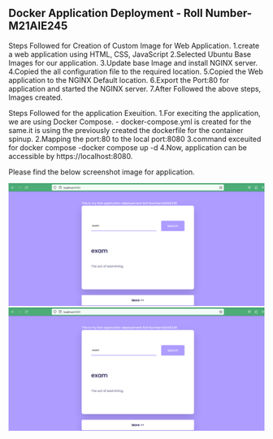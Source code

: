 ## Docker Application Deployment - Roll Number- M21AIE245 
Steps Followed for Creation of Custom Image for Web Application.
     1.create a web application using HTML, CSS, JavaScript 
     2.Selected Ubuntu Base Images for our application.
     3.Update base Image and install NGINX server.
     4.Copied the all configuration file to the required location.
     5.Copied the Web application to the NGINX Default location.
     6.Export the Port:80 for application and started the NGINX server.
     7.After Followed the above steps, Images created.

Steps Followed for the application Exeuition.
     1.For execiting the application, we are using Docker Compose.
        - docker-compose.yml is created for the same.it is using the previously created the dockerfile for the container spinup.
     2.Mapping the port:80 to the local port:8080
     3.command exceuited for docker compose 
        -docker compose up -d 
     4.Now, application can be accessible by https://localhost:8080.

Please find the below screenshot image for application.

![homepage](https://github.com/kumar-332/m21aie245/blob/main/data/homepage.PNG)
![homepage](./data/homepage.PNG)